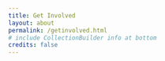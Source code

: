 ```yaml
---
title: Get Involved
layout: about
permalink: /getinvolved.html
# include CollectionBuilder info at bottom
credits: false
---
```


